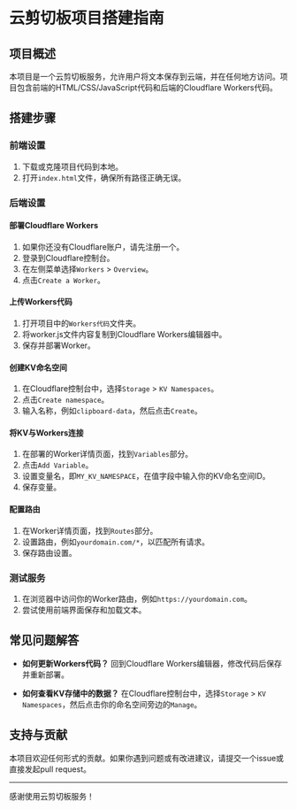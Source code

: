 # 云剪切板项目搭建指南

## 项目概述

本项目是一个云剪切板服务，允许用户将文本保存到云端，并在任何地方访问。项目包含前端的HTML/CSS/JavaScript代码和后端的Cloudflare Workers代码。

## 搭建步骤

### 前端设置

1. 下载或克隆项目代码到本地。
2. 打开`index.html`文件，确保所有路径正确无误。

### 后端设置

#### 部署Cloudflare Workers

1. 如果你还没有Cloudflare账户，请先注册一个。
2. 登录到Cloudflare控制台。
3. 在左侧菜单选择`Workers` > `Overview`。
4. 点击`Create a Worker`。

#### 上传Workers代码

1. 打开项目中的`Workers代码`文件夹。
2. 将worker.js文件内容复制到Cloudflare Workers编辑器中。
3. 保存并部署Worker。

#### 创建KV命名空间

1. 在Cloudflare控制台中，选择`Storage` > `KV Namespaces`。
2. 点击`Create namespace`。
3. 输入名称，例如`clipboard-data`，然后点击`Create`。

#### 将KV与Workers连接

1. 在部署的Worker详情页面，找到`Variables`部分。
2. 点击`Add Variable`。
3. 设置变量名，即`MY_KV_NAMESPACE`，在值字段中输入你的KV命名空间ID。
4. 保存变量。

#### 配置路由

1. 在Worker详情页面，找到`Routes`部分。
2. 设置路由，例如`yourdomain.com/*`，以匹配所有请求。
3. 保存路由设置。

### 测试服务

1. 在浏览器中访问你的Worker路由，例如`https://yourdomain.com`。
2. 尝试使用前端界面保存和加载文本。

## 常见问题解答

- **如何更新Workers代码？**
  回到Cloudflare Workers编辑器，修改代码后保存并重新部署。

- **如何查看KV存储中的数据？**
  在Cloudflare控制台中，选择`Storage` > `KV Namespaces`，然后点击你的命名空间旁边的`Manage`。

## 支持与贡献

本项目欢迎任何形式的贡献。如果你遇到问题或有改进建议，请提交一个issue或直接发起pull request。

---

感谢使用云剪切板服务！
